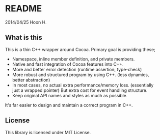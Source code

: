 README
======
2014/04/25
Hoon H.






What is this
------------
This is a thin C++ wrapper around Cocoa.
Primary goal is providing these;

-	Namespace, inline member definition, and private members.
-	Native and fast integration of Cocoa features into C++.
-	More and better error detection (runtime assertion, type-check)
-	More robust and structured program by using C++. (less dynamics, better abstraction)
-	In most cases, no actual extra performance/memory loss. (essentially just a wrapped pointer)
	But extra cost for event handling structure.
-	Keep original API names and styles as much as possible.

It's far easier to design and maintain a correct program in C++.







License
-------
This library is licensed under MIT License.